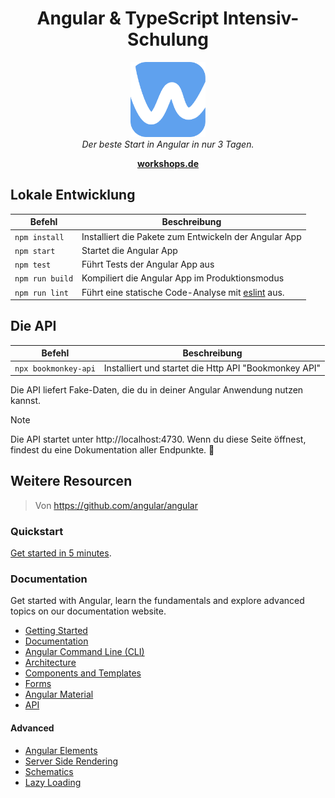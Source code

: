 <h1 align="center">Angular & TypeScript Intensiv-Schulung</h1>

<p align="center">
  <img alt="workshops-de-logo-blue" src="docs/logo-workshops-de.png" width="120">
  <br>
  <em>Der beste Start in Angular in nur 3 Tagen.</em>
  <br>
</p>

<p align="center">
  <a href="https://workshops.de/seminare-schulungen-kurse/angular-typescript" target="_blank"><strong>workshops.de</strong></a>
  <br>
</p>

## Lokale Entwicklung

| Befehl          | Beschreibung                                                |
|-----------------|-------------------------------------------------------------|
| `npm install`   | Installiert die Pakete zum Entwickeln der Angular App       |
| `npm start`     | Startet die Angular App                                     |
| `npm test`      | Führt Tests der Angular App aus                             |
| `npm run build` | Kompiliert die Angular App im Produktionsmodus              |
| `npm run lint`  | Führt eine statische Code-Analyse mit [eslint][eslint] aus. |

## Die API

| Befehl               | Beschreibung                                          |
|----------------------|-------------------------------------------------------|
| `npx bookmonkey-api` | Installiert und startet die Http API "Bookmonkey API" |

Die API liefert Fake-Daten, die du in deiner Angular Anwendung nutzen kannst.

> [!NOTE]
> Die API startet unter http://localhost:4730.
> Wenn du diese Seite öffnest, findest du eine Dokumentation aller Endpunkte. 🚀

## Weitere Resourcen
> Von https://github.com/angular/angular

### Quickstart

[Get started in 5 minutes][quickstart].

### Documentation

Get started with Angular, learn the fundamentals and explore advanced topics on our documentation website.

- [Getting Started][quickstart]
- [Documentation][documentation]
- [Angular Command Line (CLI)][cli]
- [Architecture][architecture]
- [Components and Templates][componentstemplates]
- [Forms][forms]
- [Angular Material][angularmaterial]
- [API][api]

#### Advanced

- [Angular Elements][angularelements]
- [Server Side Rendering][ssr]
- [Schematics][schematics]
- [Lazy Loading][lazyloading]

[eslint]: https://eslint.org/
[quickstart]: https://angular.dev/tutorials/learn-angular
[ng]: https://angular.dev
[documentation]: https://angular.dev/overview
[angularmaterial]: https://material.angular.io/
[cli]: https://angular.dev/tools/cli
[architecture]: https://angular.dev/essentials
[componentstemplates]: https://angular.dev/tutorials/learn-angular/1-components-in-angular
[forms]: https://angular.dev/tutorials/learn-angular/15-forms
[api]: https://angular.dev/api
[angularelements]: https://angular.dev/guide/elements
[ssr]: https://angular.dev/guide/ssr
[schematics]: https://angular.dev/tools/cli/schematics
[lazyloading]: https://angular.dev/guide/ngmodules/lazy-loading



